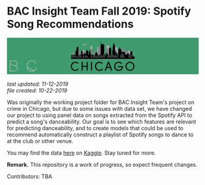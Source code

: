# BAC Insight Team Fall 2019: Spotify Song Recommendations

![./banner.png](./banner.png)

_last updated: 11-12-2019_  
_file created: 10-22-2019_

Was originally the working project folder for BAC Insight Team's project on crime in Chicago, but due to some issues with data set, we have changed our project to using panel data on songs extracted from the Spotify API to predict a song's danceability. Our goal is to see which features are relevant for predicting danceability, and to create models that could be used to recommend automatically construct a playlist of Spotify songs to dance to at the club or other venue.

You may find the data [here](https://www.kaggle.com/snapcrack/the-billboard-200-acoustic-data) on [Kaggle](https://www.kaggle.com/). Stay tuned for more.

__Remark.__ This repository is a work of progress, so expect frequent changes.  

Contributors: TBA